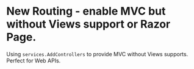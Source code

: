 # New Routing - enable MVC but without Views support or Razor Page.  

Using `services.AddControllers` to provide MVC without Views supports. Perfect for Web APIs.
